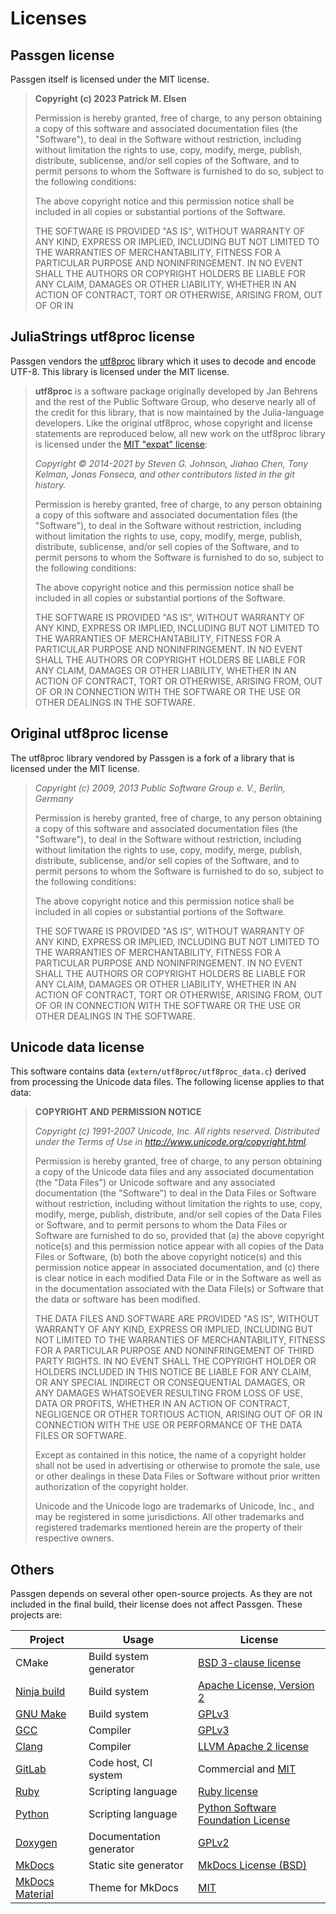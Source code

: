 # Licenses

## Passgen license

Passgen itself is licensed under the MIT license.

> **Copyright (c) 2023 Patrick M. Elsen**
> 
> Permission is hereby granted, free of charge, to any person obtaining a copy
> of this software and associated documentation files (the "Software"), to deal
> in the Software without restriction, including without limitation the rights
> to use, copy, modify, merge, publish, distribute, sublicense, and/or sell
> copies of the Software, and to permit persons to whom the Software is
> furnished to do so, subject to the following conditions:
> 
> The above copyright notice and this permission notice shall be included in
> all copies or substantial portions of the Software.
> 
> THE SOFTWARE IS PROVIDED "AS IS", WITHOUT WARRANTY OF ANY KIND, EXPRESS OR
> IMPLIED, INCLUDING BUT NOT LIMITED TO THE WARRANTIES OF MERCHANTABILITY,
> FITNESS FOR A PARTICULAR PURPOSE AND NONINFRINGEMENT. IN NO EVENT SHALL THE
> AUTHORS OR COPYRIGHT HOLDERS BE LIABLE FOR ANY CLAIM, DAMAGES OR OTHER
> LIABILITY, WHETHER IN AN ACTION OF CONTRACT, TORT OR OTHERWISE, ARISING FROM,
> OUT OF OR IN

## JuliaStrings utf8proc license

Passgen vendors the [utf8proc](https://github.com/JuliaStrings/utf8proc)
library which it uses to decode and encode UTF-8. This library is licensed
under the MIT license.

> **utf8proc** is a software package originally developed by Jan Behrens and
> the rest of the Public Software Group, who deserve nearly all of the credit
> for this library, that is now maintained by the Julia-language developers.
> Like the original utf8proc, whose copyright and license statements are
> reproduced below, all new work on the utf8proc library is licensed under the
> [MIT "expat" license](http://opensource.org/licenses/MIT):
>
> *Copyright &copy; 2014-2021 by Steven G. Johnson, Jiahao Chen, Tony Kelman,
> Jonas Fonseca, and other contributors listed in the git history.*
>
> Permission is hereby granted, free of charge, to any person obtaining a copy
> of this software and associated documentation files (the "Software"), to deal
> in the Software without restriction, including without limitation the rights
> to use, copy, modify, merge, publish, distribute, sublicense, and/or sell
> copies of the Software, and to permit persons to whom the Software is
> furnished to do so, subject to the following conditions:
>
> The above copyright notice and this permission notice shall be included in
> all copies or substantial portions of the Software.
>
> THE SOFTWARE IS PROVIDED "AS IS", WITHOUT WARRANTY OF ANY KIND, EXPRESS OR
> IMPLIED, INCLUDING BUT NOT LIMITED TO THE WARRANTIES OF MERCHANTABILITY,
> FITNESS FOR A PARTICULAR PURPOSE AND NONINFRINGEMENT. IN NO EVENT SHALL THE
> AUTHORS OR COPYRIGHT HOLDERS BE LIABLE FOR ANY CLAIM, DAMAGES OR OTHER
> LIABILITY, WHETHER IN AN ACTION OF CONTRACT, TORT OR OTHERWISE, ARISING FROM,
> OUT OF OR IN CONNECTION WITH THE SOFTWARE OR THE USE OR OTHER DEALINGS IN THE
> SOFTWARE.

## Original utf8proc license

The utf8proc library vendored by Passgen is a fork of a library that is
licensed under the MIT license.

> *Copyright (c) 2009, 2013 Public Software Group e. V., Berlin, Germany*
> 
> Permission is hereby granted, free of charge, to any person obtaining a copy
> of this software and associated documentation files (the "Software"), to deal
> in the Software without restriction, including without limitation the rights
> to use, copy, modify, merge, publish, distribute, sublicense, and/or sell
> copies of the Software, and to permit persons to whom the Software is
> furnished to do so, subject to the following conditions:
> 
> The above copyright notice and this permission notice shall be included in
> all copies or substantial portions of the Software.
> 
> THE SOFTWARE IS PROVIDED "AS IS", WITHOUT WARRANTY OF ANY KIND, EXPRESS OR
> IMPLIED, INCLUDING BUT NOT LIMITED TO THE WARRANTIES OF MERCHANTABILITY,
> FITNESS FOR A PARTICULAR PURPOSE AND NONINFRINGEMENT. IN NO EVENT SHALL THE
> AUTHORS OR COPYRIGHT HOLDERS BE LIABLE FOR ANY CLAIM, DAMAGES OR OTHER
> LIABILITY, WHETHER IN AN ACTION OF CONTRACT, TORT OR OTHERWISE, ARISING FROM,
> OUT OF OR IN CONNECTION WITH THE SOFTWARE OR THE USE OR OTHER DEALINGS IN THE
> SOFTWARE.

## Unicode data license

This software contains data (`extern/utf8proc/utf8proc_data.c`) derived from
processing the Unicode data files. The following license applies to that data:

> **COPYRIGHT AND PERMISSION NOTICE**
> 
> *Copyright (c) 1991-2007 Unicode, Inc. All rights reserved. Distributed under
> the Terms of Use in http://www.unicode.org/copyright.html.*
> 
> Permission is hereby granted, free of charge, to any person obtaining a copy
> of the Unicode data files and any associated documentation (the "Data Files")
> or Unicode software and any associated documentation (the "Software") to deal
> in the Data Files or Software without restriction, including without
> limitation the rights to use, copy, modify, merge, publish, distribute,
> and/or sell copies of the Data Files or Software, and to permit persons to
> whom the Data Files or Software are furnished to do so, provided that (a) the
> above copyright notice(s) and this permission notice appear with all copies
> of the Data Files or Software, (b) both the above copyright notice(s) and
> this permission notice appear in associated documentation, and (c) there is
> clear notice in each modified Data File or in the Software as well as in the
> documentation associated with the Data File(s) or Software that the data or
> software has been modified.
> 
> THE DATA FILES AND SOFTWARE ARE PROVIDED "AS IS", WITHOUT WARRANTY OF ANY
> KIND, EXPRESS OR IMPLIED, INCLUDING BUT NOT LIMITED TO THE WARRANTIES OF
> MERCHANTABILITY, FITNESS FOR A PARTICULAR PURPOSE AND NONINFRINGEMENT OF
> THIRD PARTY RIGHTS. IN NO EVENT SHALL THE COPYRIGHT HOLDER OR HOLDERS
> INCLUDED IN THIS NOTICE BE LIABLE FOR ANY CLAIM, OR ANY SPECIAL INDIRECT OR
> CONSEQUENTIAL DAMAGES, OR ANY DAMAGES WHATSOEVER RESULTING FROM LOSS OF USE,
> DATA OR PROFITS, WHETHER IN AN ACTION OF CONTRACT, NEGLIGENCE OR OTHER
> TORTIOUS ACTION, ARISING OUT OF OR IN CONNECTION WITH THE USE OR PERFORMANCE
> OF THE DATA FILES OR SOFTWARE.
> 
> Except as contained in this notice, the name of a copyright holder shall not
> be used in advertising or otherwise to promote the sale, use or other
> dealings in these Data Files or Software without prior written authorization
> of the copyright holder.
> 
> Unicode and the Unicode logo are trademarks of Unicode, Inc., and may be
> registered in some jurisdictions. All other trademarks and registered
> trademarks mentioned herein are the property of their respective owners.

## Others

Passgen depends on several other open-source projects. As they are not included
in the final build, their license does not affect Passgen. These projects are:

| Project | Usage | License |
| --- | --- | --- |
| CMake | Build system generator | [BSD 3-clause license](https://gitlab.kitware.com/cmake/cmake/raw/master/Copyright.txt) |
| [Ninja build](https://ninja-build.org/) | Build system | [Apache License, Version 2](https://github.com/ninja-build/ninja/blob/master/COPYING) |
| [GNU Make](https://www.gnu.org/software/make/) | Build system | [GPLv3](https://www.gnu.org/software/make/#license) |
| [GCC](https://gcc.gnu.org/) | Compiler | [GPLv3](https://gcc.gnu.org/onlinedocs/gcc-12.2.0/gcc/Copying.html) |
| [Clang](https://clang.llvm.org/) | Compiler | [LLVM Apache 2 license](https://github.com/llvm/llvm-project/blob/main/clang/LICENSE.TXT) |
| [GitLab](https://about.gitlab.com/) | Code host, CI system | Commercial and [MIT](https://docs.gitlab.com/ee/development/licensing.html) |
| [Ruby](https://www.ruby-lang.org/en/) | Scripting language | [Ruby license](https://www.ruby-lang.org/en/about/license.txt) |
| [Python](https://python.org/) | Scripting language | [Python Software Foundation License](https://docs.python.org/3/license.html) |
| [Doxygen](https://www.doxygen.org) | Documentation generator | [GPLv2](https://github.com/doxygen/doxygen/blob/master/LICENSE) |
| [MkDocs](https://www.mkdocs.org/) | Static site generator | [MkDocs License (BSD)](https://www.mkdocs.org/about/license/) |
| [MkDocs Material](https://squidfunk.github.io/mkdocs-material/) | Theme for MkDocs | [MIT](https://github.com/squidfunk/mkdocs-material/blob/master/LICENSE) |



